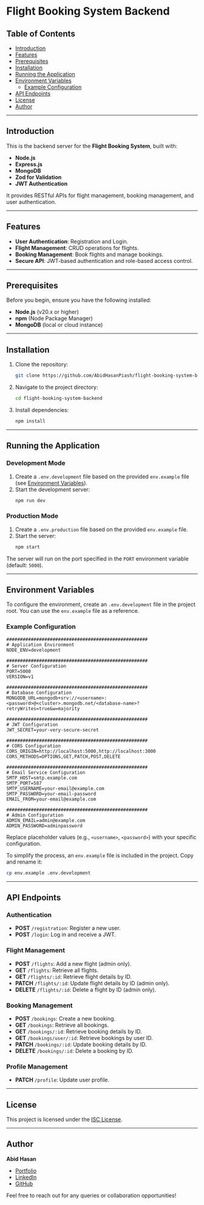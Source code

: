
# Flight Booking System Backend

## Table of Contents
- [Introduction](#introduction)
- [Features](#features)
- [Prerequisites](#prerequisites)
- [Installation](#installation)
- [Running the Application](#running-the-application)
- [Environment Variables](#environment-variables)
  - [Example Configuration](#example-configuration)
- [API Endpoints](#api-endpoints)
- [License](#license)
- [Author](#author)

---

## Introduction

This is the backend server for the **Flight Booking System**, built with:
- **Node.js**
- **Express.js**
- **MongoDB**
- **Zod for Validation**
- **JWT Authentication**

It provides RESTful APIs for flight management, booking management, and user authentication.

---

## Features
- **User Authentication**: Registration and Login.
- **Flight Management**: CRUD operations for flights.
- **Booking Management**: Book flights and manage bookings.
- **Secure API**: JWT-based authentication and role-based access control.

---

## Prerequisites

Before you begin, ensure you have the following installed:
- **Node.js** (v20.x or higher)
- **npm** (Node Package Manager)
- **MongoDB** (local or cloud instance)

---

## Installation

1. Clone the repository:
   ```bash
   git clone https://github.com/AbidHasanPiash/flight-booking-system-backend.git
   ```

2. Navigate to the project directory:
   ```bash
   cd flight-booking-system-backend
   ```

3. Install dependencies:
   ```bash
   npm install
   ```

---

## Running the Application

### Development Mode
1. Create a `.env.development` file based on the provided `env.example` file (see [Environment Variables](#environment-variables)).
2. Start the development server:
   ```bash
   npm run dev
   ```

### Production Mode
1. Create a `.env.production` file based on the provided `env.example` file.
2. Start the server:
   ```bash
   npm start
   ```

The server will run on the port specified in the `PORT` environment variable (default: `5000`).

---

## Environment Variables

To configure the environment, create an `.env.development` file in the project root. You can use the `env.example` file as a reference.

### Example Configuration

```plaintext
####################################################
# Application Environment
NODE_ENV=development

####################################################
# Server Configuration
PORT=5000
VERSION=v1

####################################################
# Database Configuration
MONGODB_URL=mongodb+srv://<username>:<password>@<cluster>.mongodb.net/<database-name>?retryWrites=true&w=majority

####################################################
# JWT Configuration
JWT_SECRET=your-very-secure-secret

####################################################
# CORS Configuration
CORS_ORIGIN=http://localhost:5000,http://localhost:3000
CORS_METHODS=OPTIONS,GET,PATCH,POST,DELETE

####################################################
# Email Service Configuration
SMTP_HOST=smtp.example.com
SMTP_PORT=587
SMTP_USERNAME=your-email@example.com
SMTP_PASSWORD=your-email-password
EMAIL_FROM=your-email@example.com

####################################################
# Admin Configuration
ADMIN_EMAIL=admin@example.com
ADMIN_PASSWORD=adminpassword
```

Replace placeholder values (e.g., `<username>`, `<password>`) with your specific configuration.

To simplify the process, an `env.example` file is included in the project. Copy and rename it:
```bash
cp env.example .env.development
```

---

## API Endpoints

### Authentication
- **POST** `/registration`: Register a new user.
- **POST** `/login`: Log in and receive a JWT.

### Flight Management
- **POST** `/flights`: Add a new flight (admin only).
- **GET** `/flights`: Retrieve all flights.
- **GET** `/flights/:id`: Retrieve flight details by ID.
- **PATCH** `/flights/:id`: Update flight details by ID (admin only).
- **DELETE** `/flights/:id`: Delete a flight by ID (admin only).

### Booking Management
- **POST** `/bookings`: Create a new booking.
- **GET** `/bookings`: Retrieve all bookings.
- **GET** `/bookings/:id`: Retrieve booking details by ID.
- **GET** `/bookings/user/:id`: Retrieve bookings by user ID.
- **PATCH** `/bookings/:id`: Update booking details by ID.
- **DELETE** `/bookings/:id`: Delete a booking by ID.

### Profile Management
- **PATCH** `/profile`: Update user profile.

---

## License

This project is licensed under the [ISC License](https://opensource.org/licenses/ISC).

---

## Author

**Abid Hasan**  
- [Portfolio](https://abidhasan.vercel.app/)
- [LinkedIn](https://www.linkedin.com/in/abidhasanpiash/)
- [GitHub](https://github.com/AbidHasanPiash)

Feel free to reach out for any queries or collaboration opportunities!

